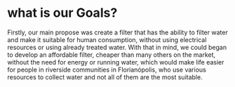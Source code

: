 # what is our Goals?
Firstly, our main propose was create a filter that has the ability to filter water and make it suitable for human consumption, without using electrical resources or using already treated water.
With that in mind, we could began to develop an affordable filter, cheaper than many others on the market, without the need for energy or running water, which would make life easier for people in riverside communities in Florianópolis, who use various resources to collect water and not all of them are the most suitable.

